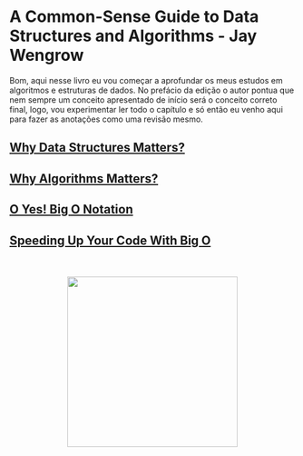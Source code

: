 # A Common-Sense Guide to Data Structures and Algorithms - Jay Wengrow

Bom, aqui nesse livro eu vou começar a aprofundar os meus estudos em algoritmos e estruturas de dados. No prefácio da edição o autor pontua que nem sempre um conceito apresentado de início será o conceito correto final, logo, vou experimentar ler todo o capítulo e só então eu venho aqui para fazer as anotações como uma revisão mesmo.

## [Why Data Structures Matters?](./whyDsMatters.md)
## [Why Algorithms Matters?](./whyAlgosMatters.md)
## [O Yes! Big O Notation](./bigONotation.md)
## [Speeding Up Your Code With Big O](./speedingUpWithBigO.md)

<div align="center">
  <br><br>
  <img src="https://m.media-amazon.com/images/I/81yvVmN1BLL.jpg" height="300px">
</div>